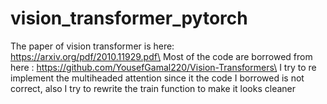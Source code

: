 # vision_transformer_pytorch
The paper of vision transformer is here: https://arxiv.org/pdf/2010.11929.pdf\
Most of the code are borrowed from here : https://github.com/YousefGamal220/Vision-Transformers\
I try to re implement the multiheaded attention since it the code I borrowed is not correct, also I try to rewrite the train function to make it looks cleaner